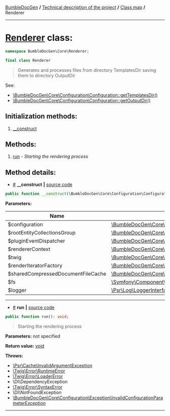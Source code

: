 <!-- {% raw %} -->
<embed> <a href="/docs/README.md">BumbleDocGen</a> <b>/</b> <a href="/docs/tech/readme.md">Technical description of the project</a> <b>/</b> <a href="/docs/tech/map.md">Class map</a> <b>/</b> Renderer<hr> </embed>

<h1>
    <a href="https://github.com/bumble-tech/bumble-doc-gen/blob/master/src/Core/Renderer/Renderer.php#L34">Renderer</a> class:
</h1>





```php
namespace BumbleDocGen\Core\Renderer;

final class Renderer
```

<blockquote>Generates and processes files from directory TemplatesDir saving them to directory OutputDir</blockquote>

See:
<ul>
    <li>
        <a href="/docs/tech/classes/Configuration.md#mgettemplatesdir">\BumbleDocGen\Core\Configuration\Configuration::getTemplatesDir()</a>    </li>
    <li>
        <a href="/docs/tech/classes/Configuration.md#mgetoutputdir">\BumbleDocGen\Core\Configuration\Configuration::getOutputDir()</a>    </li>
</ul>






<h2>Initialization methods:</h2>

<ol>
<li>
    <a href="#m-construct">__construct</a>
    </li>
</ol>

<h2>Methods:</h2>

<ol>
<li>
    <a href="#mrun">run</a>
    - <i>Starting the rendering process</i></li>
</ol>







<h2>Method details:</h2>

<div class='method_description-block'>

<ul>
<li><a name="m-construct" href="#m-construct">#</a>
 <b>__construct</b>
    <b>|</b> <a href="https://github.com/bumble-tech/bumble-doc-gen/blob/master/src/Core/Renderer/Renderer.php#L36">source code</a></li>
</ul>

```php
public function __construct(\BumbleDocGen\Core\Configuration\Configuration $configuration, \BumbleDocGen\Core\Parser\Entity\RootEntityCollectionsGroup $rootEntityCollectionsGroup, \BumbleDocGen\Core\Plugin\PluginEventDispatcher $pluginEventDispatcher, \BumbleDocGen\Core\Renderer\Context\RendererContext $rendererContext, \BumbleDocGen\Core\Renderer\Twig\MainTwigEnvironment $twig, \BumbleDocGen\Core\Renderer\RendererIteratorFactory $renderIteratorFactory, \BumbleDocGen\Core\Cache\SharedCompressedDocumentFileCache $sharedCompressedDocumentFileCache, \Symfony\Component\Filesystem\Filesystem $fs, \Psr\Log\LoggerInterface $logger);
```



<b>Parameters:</b>

<table>
    <thead>
    <tr>
        <th>Name</th>
        <th>Type</th>
        <th>Description</th>
    </tr>
    </thead>
    <tbody>
            <tr>
            <td>$configuration</td>
            <td><a href='https://github.com/bumble-tech/bumble-doc-gen/blob/master/src/Core/Configuration/Configuration.php'>\BumbleDocGen\Core\Configuration\Configuration</a></td>
            <td>-</td>
        </tr>
            <tr>
            <td>$rootEntityCollectionsGroup</td>
            <td><a href='https://github.com/bumble-tech/bumble-doc-gen/blob/master/src/Core/Parser/Entity/RootEntityCollectionsGroup.php'>\BumbleDocGen\Core\Parser\Entity\RootEntityCollectionsGroup</a></td>
            <td>-</td>
        </tr>
            <tr>
            <td>$pluginEventDispatcher</td>
            <td><a href='https://github.com/bumble-tech/bumble-doc-gen/blob/master/src/Core/Plugin/PluginEventDispatcher.php'>\BumbleDocGen\Core\Plugin\PluginEventDispatcher</a></td>
            <td>-</td>
        </tr>
            <tr>
            <td>$rendererContext</td>
            <td><a href='https://github.com/bumble-tech/bumble-doc-gen/blob/master/src/Core/Renderer/Context/RendererContext.php'>\BumbleDocGen\Core\Renderer\Context\RendererContext</a></td>
            <td>-</td>
        </tr>
            <tr>
            <td>$twig</td>
            <td><a href='https://github.com/bumble-tech/bumble-doc-gen/blob/master/src/Core/Renderer/Twig/MainTwigEnvironment.php'>\BumbleDocGen\Core\Renderer\Twig\MainTwigEnvironment</a></td>
            <td>-</td>
        </tr>
            <tr>
            <td>$renderIteratorFactory</td>
            <td><a href='https://github.com/bumble-tech/bumble-doc-gen/blob/master/src/Core/Renderer/RendererIteratorFactory.php'>\BumbleDocGen\Core\Renderer\RendererIteratorFactory</a></td>
            <td>-</td>
        </tr>
            <tr>
            <td>$sharedCompressedDocumentFileCache</td>
            <td><a href='https://github.com/bumble-tech/bumble-doc-gen/blob/master/src/Core/Cache/SharedCompressedDocumentFileCache.php'>\BumbleDocGen\Core\Cache\SharedCompressedDocumentFileCache</a></td>
            <td>-</td>
        </tr>
            <tr>
            <td>$fs</td>
            <td><a href='https://github.com/symfony/filesystem/blob/master/Filesystem.php'>\Symfony\Component\Filesystem\Filesystem</a></td>
            <td>-</td>
        </tr>
            <tr>
            <td>$logger</td>
            <td><a href='https://github.com/php-fig/log/blob/master/src/LoggerInterface.php'>\Psr\Log\LoggerInterface</a></td>
            <td>-</td>
        </tr>
        </tbody>
</table>



</div>
<hr>
<div class='method_description-block'>

<ul>
<li><a name="mrun" href="#mrun">#</a>
 <b>run</b>
    <b>|</b> <a href="https://github.com/bumble-tech/bumble-doc-gen/blob/master/src/Core/Renderer/Renderer.php#L60">source code</a></li>
</ul>

```php
public function run(): void;
```

<blockquote>Starting the rendering process</blockquote>

<b>Parameters:</b> not specified

<b>Return value:</b> <a href='https://www.php.net/manual/en/language.types.void.php'>void</a>


<b>Throws:</b>
<ul>
<li>
    <a href="https://github.com/php-fig/cache/blob/master/src/InvalidArgumentException.php">\Psr\Cache\InvalidArgumentException</a></li>

<li>
    <a href="https://github.com/twigphp/Twig/blob/master/src/Error/RuntimeError.php">\Twig\Error\RuntimeError</a></li>

<li>
    <a href="https://github.com/twigphp/Twig/blob/master/src/Error/LoaderError.php">\Twig\Error\LoaderError</a></li>

<li>
    <a >\DI\DependencyException</a></li>

<li>
    <a href="https://github.com/twigphp/Twig/blob/master/src/Error/SyntaxError.php">\Twig\Error\SyntaxError</a></li>

<li>
    <a >\DI\NotFoundException</a></li>

<li>
    <a href="/docs/tech/classes/InvalidConfigurationParameterException.md">\BumbleDocGen\Core\Configuration\Exception\InvalidConfigurationParameterException</a></li>

</ul>

</div>
<hr>

<!-- {% endraw %} -->